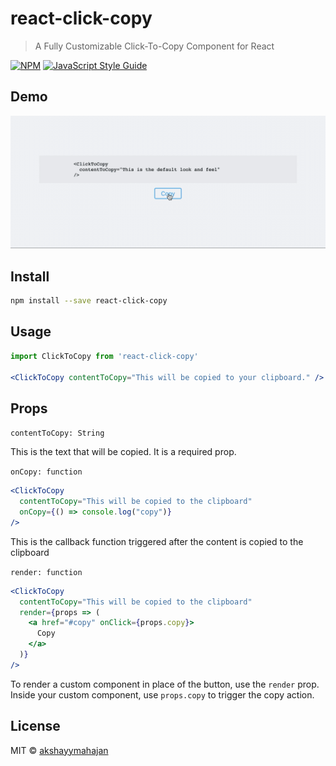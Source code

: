 # react-click-copy

> A Fully Customizable Click-To-Copy Component for React

[![NPM](https://img.shields.io/npm/v/react-click-copy.svg)](https://www.npmjs.com/package/react-click-copy) [![JavaScript Style Guide](https://img.shields.io/badge/code_style-standard-brightgreen.svg)](https://standardjs.com)

## Demo
![Demo](https://raw.githubusercontent.com/akshayymahajan/react-click-copy/master/demo.gif)

## Install

```bash
npm install --save react-click-copy
```

## Usage

```jsx
import ClickToCopy from 'react-click-copy'

<ClickToCopy contentToCopy="This will be copied to your clipboard." />
```

## Props
`contentToCopy: String`

This is the text that will be copied. It is a required prop.


`onCopy: function`
```jsx
<ClickToCopy
  contentToCopy="This will be copied to the clipboard"
  onCopy={() => console.log("copy")}
/>
```
This is the callback function triggered after the content is copied to the clipboard


`render: function`
```jsx
<ClickToCopy
  contentToCopy="This will be copied to the clipboard"
  render={props => (
    <a href="#copy" onClick={props.copy}>
      Copy
    </a>
  )}
/>
```
To render a custom component in place of the button, use the `render` prop. Inside your custom component, use `props.copy` to trigger the copy action.

## License

MIT © [akshayymahajan](https://github.com/akshayymahajan)
